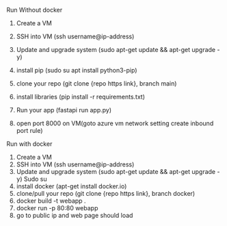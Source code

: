 Run Without docker
1) Create a VM
2) SSH into VM (ssh username@ip-address)
3) Update and upgrade system (sudo apt-get update && apt-get upgrade -y)
4) install pip (sudo su
				apt install python3-pip)
				
5) clone your repo (git clone {repo https link}, branch main)
6) install libraries (pip install -r requirements.txt)
7) Run your app (fastapi run app.py)
8) open port 8000 on VM(goto azure vm network setting
						create inbound port rule)
						
						
Run with docker						
1) Create a VM
2) SSH into VM (ssh username@ip-address)
3) Update and upgrade system (sudo apt-get update && apt-get upgrade -y)
Sudo su
4) install docker (apt-get install docker.io)
5) clone/pull your repo (git clone {repo https link}, branch docker)
6) docker build -t webapp .
7) docker run -p 80:80 webapp
8) go to public ip and web page should load
